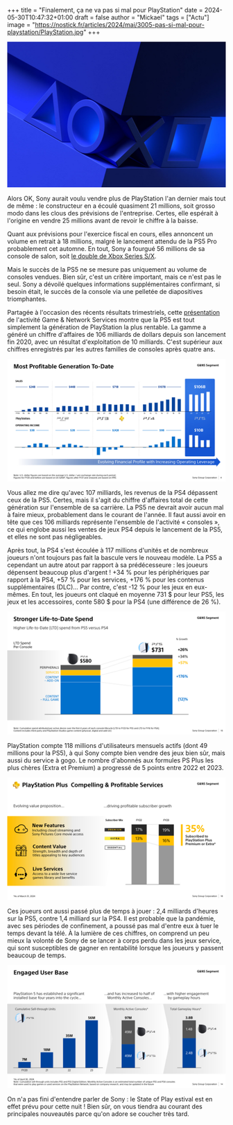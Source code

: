 +++
title = "Finalement, ça ne va pas si mal pour PlayStation"
date = 2024-05-30T10:47:32+01:00
draft = false
author = "Mickael"
tags = ["Actu"]
image = "https://nostick.fr/articles/2024/mai/3005-pas-si-mal-pour-playstation/PlayStation.jpg"
+++

![PlayStation](PlayStation.jpg "") 

Alors OK, Sony aurait voulu vendre plus de PlayStation l'an dernier mais tout de même : le constructeur en a écoulé quasiment 21 millions, soit grosso modo dans les clous des prévisions de l'entreprise. Certes, elle espérait à l'origine en vendre 25 millions avant de revoir le chiffre à la baisse.

Quant aux prévisions pour l'exercice fiscal en cours, elles annoncent un volume en retrait à 18 millions, malgré le lancement attendu de la PS5 Pro probablement cet automne. En tout, Sony a fourgué 56 millions de sa console de salon, soit [le double de Xbox Series S/X](https://nostick.fr/articles/2024/mai/1505-bonjour-tristesse-chez-xbox/).

Mais le succès de la PS5 ne se mesure pas uniquement au volume de consoles vendues. Bien sûr, c'est un critère important, mais ce n'est pas le seul. Sony a dévoilé quelques informations supplémentaires confirmant, si besoin était, le succès de la console via une pelletée de diapositives triomphantes.

Partagée à l'occasion des récents résultats trimestriels, cette [présentation](https://www.sony.com/en/SonyInfo/IR/library/presen/business_segment_meeting/pdf/2024/GNS_E.pdf) de l'activité Game & Network Services montre que la PS5 est tout simplement la génération de PlayStation la plus rentable. La gamme a généré un chiffre d'affaires de 106 milliards de dollars depuis son lancement fin 2020, avec un résultat d'exploitation de 10 milliards. C'est supérieur aux chiffres enregistrés par les autres familles de consoles après quatre ans.

![Sony](sony1.jpg "") 

Vous allez me dire qu'avec 107 milliards, les revenus de la PS4 dépassent ceux de la PS5. Certes, mais il s'agit du chiffre d'affaires total de cette génération sur l'ensemble de sa carrière. La PS5 ne devrait avoir aucun mal à faire mieux, probablement dans le courant de l'année. Il faut aussi avoir en tête que ces 106 milliards représente l'ensemble de l'activité « consoles », ce qui englobe aussi les ventes de jeux PS4 depuis le lancement de la PS5, et elles ne sont pas négligeables. 

Après tout, la PS4 s'est écoulée à 117 millions d'unités et de nombreux joueurs n'ont toujours pas fait la bascule vers le nouveau modèle. La PS5 a cependant un autre atout par rapport à sa prédécesseure : les joueurs dépensent beaucoup plus d'argent ! +34 % pour les périphériques par rapport à la PS4, +57 % pour les services, +176 % pour les contenus supplémentaires (DLC)… Par contre, c'est -12 % pour les jeux en eux-mêmes. En tout, les joueurs ont claqué en moyenne 731 $ pour leur PS5, les jeux et les accessoires, conte 580 $ pour la PS4 (une différence de 26 %).

![Sony](sony2.jpg "") 

PlayStation compte 118 millions d'utilisateurs mensuels actifs (dont 49 millions pour la PS5), à qui Sony compte bien vendre des jeux bien sûr, mais aussi du service à gogo. Le nombre d'abonnés aux formules PS Plus les plus chères (Extra et Premium) a progressé de 5 points entre 2022 et 2023.

![Sony](sony3.jpg "")

Ces joueurs ont aussi passé plus de temps à jouer : 2,4 milliards d'heures sur la PS5, contre 1,4 milliard sur la PS4. Il est probable que la pandémie, avec ses périodes de confinement, a poussé pas mal d'entre eux à tuer le temps devant  la télé. À la lumière de ces chiffres, on comprend un peu mieux la volonté de Sony de se lancer à corps perdu dans les jeux service, qui sont susceptibles de gagner en rentabilité lorsque les joueurs y passent beaucoup de temps.

![Sony](sony4.jpg "")

On n'a pas fini d'entendre parler de Sony : le State of Play estival est en effet prévu pour cette nuit ! Bien sûr, on vous tiendra au courant des principales nouveautés parce qu'on adore se coucher très tard.